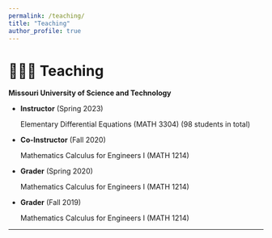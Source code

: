 ```yaml
---
permalink: /teaching/
title: "Teaching"
author_profile: true
---
```


# 👨🏻‍🏫 Teaching
**Missouri University of Science and Technology**

- **Instructor** (Spring 2023)

   Elementary Differential Equations (MATH 3304) (98 students in total)

- **Co-Instructor** (Fall 2020)

   Mathematics Calculus for Engineers I (MATH 1214)

- **Grader** (Spring 2020)

   Mathematics Calculus for Engineers I (MATH 1214)

- **Grader** (Fall 2019)

   Mathematics Calculus for Engineers I (MATH 1214)

---
